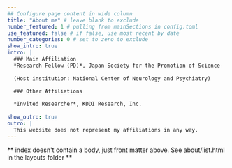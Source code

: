 ```yaml
---
## Configure page content in wide column
title: "About me" # leave blank to exclude
number_featured: 1 # pulling from mainSections in config.toml
use_featured: false # if false, use most recent by date
number_categories: 0 # set to zero to exclude
show_intro: true
intro: |
  ### Main Affiliation
  *Research Fellow (PD)*, Japan Society for the Promotion of Science
  
  (Host institution: National Center of Neurology and Psychiatry)

  ### Other Affiliations
  
  *Invited Researcher*, KDDI Research, Inc.
  
show_outro: true
outro: |
  This website does not represent my affiliations in any way. 
---
```


** index doesn't contain a body, just front matter above.
See about/list.html in the layouts folder **